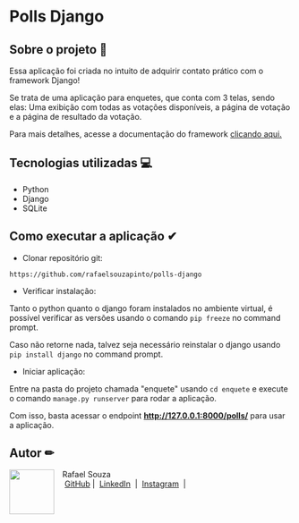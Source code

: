 # Polls Django

## Sobre o projeto 🚀
Essa aplicação foi criada no intuito de adquirir contato prático com o framework Django!

Se trata de uma aplicação para enquetes, que conta com 3 telas, sendo elas: Uma exibição com todas as votações disponíveis, a página de votação e a página de resultado da votação.

Para mais detalhes, acesse a documentação do framework [clicando aqui.](https://docs.djangoproject.com/pt-br/5.1/intro/)
  
## Tecnologias utilizadas 💻
- Python
- Django
- SQLite

## Como executar a aplicação ✔
- Clonar repositório git:
```
https://github.com/rafaelsouzapinto/polls-django
```

- Verificar instalação:

Tanto o python quanto o django foram instalados no ambiente virtual, é possível verificar as versões usando o comando `pip freeze` no command prompt.

Caso não retorne nada, talvez seja necessário reinstalar o django usando `pip install django` no command prompt.

- Iniciar aplicação:

Entre na pasta do projeto chamada "enquete" usando `cd enquete` e execute o comando `manage.py runserver` para rodar a aplicação.

Com isso, basta acessar o endpoint **http://127.0.0.1:8000/polls/** para usar a aplicação.

## Autor ✏
<p>
    <img 
      align=left 
      margin=10 
      width=80 
      src="https://avatars.githubusercontent.com/u/154285174?s=400&u=0e8ab4b76e1a16d35419d57284b8c545b2015dc0&v=4"
    />
    <p>&nbsp&nbsp&nbspRafael Souza<br>
    &nbsp&nbsp&nbsp
    <a href="https://github.com/rafaelsouzapinto">
    GitHub</a>&nbsp;|&nbsp;
    <a href="https://www.linkedin.com/in/rafaelsouzapinto/">LinkedIn</a>
&nbsp;|&nbsp;
    <a href="https://www.instagram.com/antonyrafaeo/">
    Instagram</a>
&nbsp;|&nbsp;</p>
</p>
<br/><br/>
<p>
